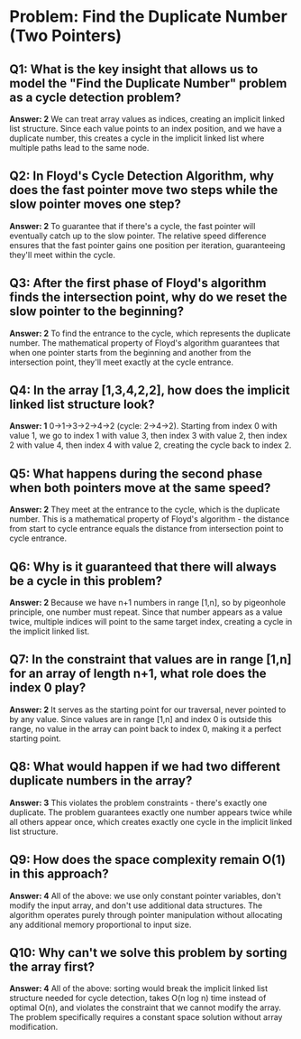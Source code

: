 # Problem: Find the Duplicate Number (Two Pointers)

## Q1: What is the key insight that allows us to model the "Find the Duplicate Number" problem as a cycle detection problem?
**Answer: 2**
We can treat array values as indices, creating an implicit linked list structure. Since each value points to an index position, and we have a duplicate number, this creates a cycle in the implicit linked list where multiple paths lead to the same node.

## Q2: In Floyd's Cycle Detection Algorithm, why does the fast pointer move two steps while the slow pointer moves one step?
**Answer: 2**
To guarantee that if there's a cycle, the fast pointer will eventually catch up to the slow pointer. The relative speed difference ensures that the fast pointer gains one position per iteration, guaranteeing they'll meet within the cycle.

## Q3: After the first phase of Floyd's algorithm finds the intersection point, why do we reset the slow pointer to the beginning?
**Answer: 2**
To find the entrance to the cycle, which represents the duplicate number. The mathematical property of Floyd's algorithm guarantees that when one pointer starts from the beginning and another from the intersection point, they'll meet exactly at the cycle entrance.

## Q4: In the array [1,3,4,2,2], how does the implicit linked list structure look?
**Answer: 1**
0→1→3→2→4→2 (cycle: 2→4→2). Starting from index 0 with value 1, we go to index 1 with value 3, then index 3 with value 2, then index 2 with value 4, then index 4 with value 2, creating the cycle back to index 2.

## Q5: What happens during the second phase when both pointers move at the same speed?
**Answer: 2**
They meet at the entrance to the cycle, which is the duplicate number. This is a mathematical property of Floyd's algorithm - the distance from start to cycle entrance equals the distance from intersection point to cycle entrance.

## Q6: Why is it guaranteed that there will always be a cycle in this problem?
**Answer: 2**
Because we have n+1 numbers in range [1,n], so by pigeonhole principle, one number must repeat. Since that number appears as a value twice, multiple indices will point to the same target index, creating a cycle in the implicit linked list.

## Q7: In the constraint that values are in range [1,n] for an array of length n+1, what role does the index 0 play?
**Answer: 2**
It serves as the starting point for our traversal, never pointed to by any value. Since values are in range [1,n] and index 0 is outside this range, no value in the array can point back to index 0, making it a perfect starting point.

## Q8: What would happen if we had two different duplicate numbers in the array?
**Answer: 3**
This violates the problem constraints - there's exactly one duplicate. The problem guarantees exactly one number appears twice while all others appear once, which creates exactly one cycle in the implicit linked list structure.

## Q9: How does the space complexity remain O(1) in this approach?
**Answer: 4**
All of the above: we use only constant pointer variables, don't modify the input array, and don't use additional data structures. The algorithm operates purely through pointer manipulation without allocating any additional memory proportional to input size.

## Q10: Why can't we solve this problem by sorting the array first?
**Answer: 4**
All of the above: sorting would break the implicit linked list structure needed for cycle detection, takes O(n log n) time instead of optimal O(n), and violates the constraint that we cannot modify the array. The problem specifically requires a constant space solution without array modification.